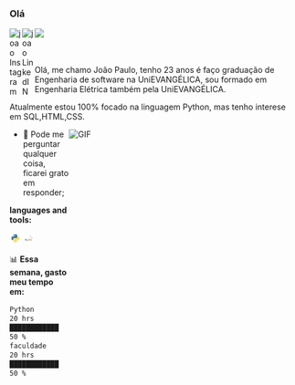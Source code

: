 ### Olá
<a href="https://www.instagram.com/carneiro_jpc/">
  <img align="left" alt="joao Instagram" width="22px" src="https://raw.githubusercontent.com/hussainweb/hussainweb/main/icons/instagram.png" />
</a>
<a href="https://www.linkedin.com/in/joão-paulo-carneiro-de-amorim/">
  <img align="left" alt="joao LinkedIN" width="22px" src="https://raw.githubusercontent.com/peterthehan/peterthehan/master/assets/linkedin.svg" />
</a>

![](https://visitor-badge.glitch.me/badge?page_id=jpcamorim)

<br />

Olá, me chamo João Paulo, tenho 23 anos é faço graduação de Engenharia de software na UniEVANGÉLICA, sou formado em Engenharia Elétrica também pela UniEVANGÉLICA.

Atualmente estou 100% focado na linguagem Python, mas tenho interese em SQL,HTML,CSS.


  <img align="right" alt="GIF" src="https://github.com/abhisheknaiidu/abhisheknaiidu/blob/master/code.gif?raw=true" width="400" height="320" />
 
- 💬 Pode me perguntar qualquer coisa, ficarei grato em responder;

**languages and tools:**  

<code><img height="20" src="https://raw.githubusercontent.com/github/explore/80688e429a7d4ef2fca1e82350fe8e3517d3494d/topics/python/python.png"></code>
<code><img height="20" src="https://raw.githubusercontent.com/github/explore/80688e429a7d4ef2fca1e82350fe8e3517d3494d/topics/mysql/mysql.png"></code>

📊 **Essa semana, gasto meu tempo em:**
<!--START_SECTION:waka-->

```text
Python       20 hrs          ████████████     50 %
faculdade    20 hrs          ████████████     50 %


